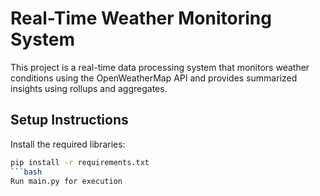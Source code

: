 # Real-Time Weather Monitoring System

This project is a real-time data processing system that monitors weather conditions using the OpenWeatherMap API and provides summarized insights using rollups and aggregates.

## Setup Instructions
Install the required libraries:
   ```bash
   pip install -r requirements.txt
```bash
Run main.py for execution
